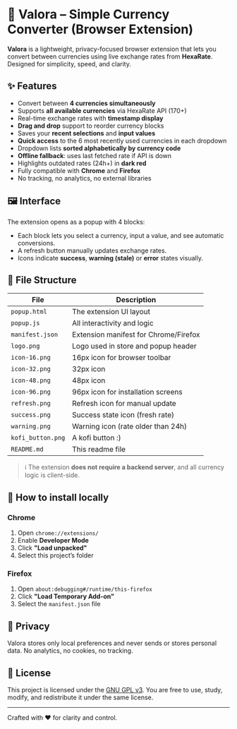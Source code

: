# 💱 Valora – Simple Currency Converter (Browser Extension)

**Valora** is a lightweight, privacy-focused browser extension that lets you convert between currencies using live exchange rates from **HexaRate**. Designed for simplicity, speed, and clarity.

## ✨ Features

- Convert between **4 currencies simultaneously**
- Supports **all available currencies** via HexaRate API (170+)
- Real-time exchange rates with **timestamp display**
- **Drag and drop** support to reorder currency blocks
- Saves your **recent selections** and **input values**
- **Quick access** to the 6 most recently used currencies in each dropdown
- Dropdown lists **sorted alphabetically by currency code**
- **Offline fallback**: uses last fetched rate if API is down
- Highlights outdated rates (24h+) in **dark red**
- Fully compatible with **Chrome** and **Firefox**
- No tracking, no analytics, no external libraries

## 🖼 Interface

The extension opens as a popup with 4 blocks:
- Each block lets you select a currency, input a value, and see automatic conversions.
- A refresh button manually updates exchange rates.
- Icons indicate **success**, **warning (stale)** or **error** states visually.

## 📁 File Structure

| File            | Description                                 |
|------------------|---------------------------------------------|
| `popup.html`     | The extension UI layout                     |
| `popup.js`       | All interactivity and logic                 |
| `manifest.json`  | Extension manifest for Chrome/Firefox       |
| `logo.png`       | Logo used in store and popup header         |
| `icon-16.png`    | 16px icon for browser toolbar               |
| `icon-32.png`    | 32px icon                                   |
| `icon-48.png`    | 48px icon                                   |
| `icon-96.png`    | 96px icon for installation screens          |
| `refresh.png`    | Refresh icon for manual update              |
| `success.png`    | Success state icon (fresh rate)             |
| `warning.png`    | Warning icon (rate older than 24h)          |
| `kofi_button.png`| A kofi button :)                            |
| `README.md`      | This readme file                            |

> ℹ️ The extension **does not require a backend server**, and all currency logic is client-side.

## 🧪 How to install locally

### Chrome

1. Open `chrome://extensions/`
2. Enable **Developer Mode**
3. Click **"Load unpacked"**
4. Select this project’s folder

### Firefox

1. Open `about:debugging#/runtime/this-firefox`
2. Click **"Load Temporary Add-on"**
3. Select the `manifest.json` file

## 🔐 Privacy

Valora stores only local preferences and never sends or stores personal data. No analytics, no cookies, no tracking.

## 📝 License

This project is licensed under the [GNU GPL v3](./LICENSE). You are free to use, study, modify, and redistribute it under the same license.

---

Crafted with ❤️ for clarity and control.
